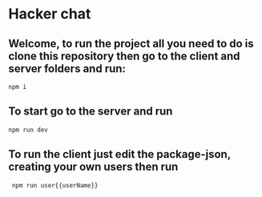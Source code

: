 # Hacker chat

## Welcome, to run the project all you need to do is clone this repository then go to the client and server folders and run:
 ```npm i```

 ## To start go to the server and run
 ```npm run dev```

 ## To run the client just edit the package-json, creating your own users then run
 ``` npm run user{{userName}}```
